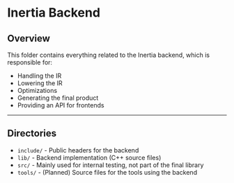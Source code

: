 # Inertia Backend

## Overview
This folder contains everything related to the Inertia backend, which is responsible for:
- Handling the IR
- Lowering the IR
- Optimizations
- Generating the final product
- Providing an API for frontends

---

## Directories
- `include/` - Public headers for the backend
- `lib/` - Backend implementation (C++ source files)
- `src/` - Mainly used for internal testing, not part of the final library
- `tools/` - (Planned) Source files for the tools using the backend